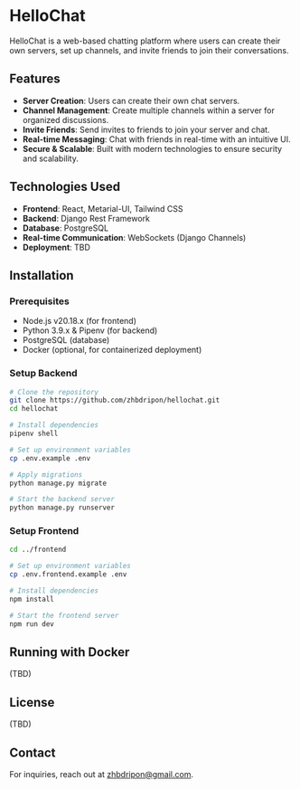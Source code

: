 # HelloChat

HelloChat is a web-based chatting platform where users can create their own servers, set up channels, and invite friends to join their conversations.

## Features

- **Server Creation**: Users can create their own chat servers.
- **Channel Management**: Create multiple channels within a server for organized discussions.
- **Invite Friends**: Send invites to friends to join your server and chat.
- **Real-time Messaging**: Chat with friends in real-time with an intuitive UI.
- **Secure & Scalable**: Built with modern technologies to ensure security and scalability.

## Technologies Used

- **Frontend**: React, Metarial-UI, Tailwind CSS
- **Backend**: Django Rest Framework
- **Database**: PostgreSQL
- **Real-time Communication**: WebSockets (Django Channels)
- **Deployment**: TBD

## Installation

### Prerequisites

- Node.js v20.18.x (for frontend)
- Python 3.9.x & Pipenv (for backend)
- PostgreSQL (database)
- Docker (optional, for containerized deployment)

### Setup Backend

```sh
# Clone the repository
git clone https://github.com/zhbdripon/hellochat.git
cd hellochat

# Install dependencies
pipenv shell

# Set up environment variables
cp .env.example .env

# Apply migrations
python manage.py migrate

# Start the backend server
python manage.py runserver
```

### Setup Frontend

```sh
cd ../frontend

# Set up environment variables
cp .env.frontend.example .env

# Install dependencies
npm install

# Start the frontend server
npm run dev
```

## Running with Docker
(TBD)

## License
(TBD)

## Contact

For inquiries, reach out at [zhbdripon@gmail.com](mailto\:zhbdripon@gmail.com).


